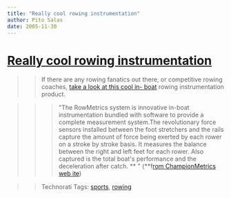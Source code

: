```yaml
---
title: "Really cool rowing instrumentation"
author: Pito Salas
date: 2005-11-30
---
```

# [Really cool rowing instrumentation](None)



>>

>> If there are any rowing fanatics out there, or competitive rowing coaches,
[take a look at this cool in-
boat](<http://www.championmetrics.com/index.html>) rowing instrumentation
product.

>>

>>> "The RowMetrics system is innovative in-boat instrumentation bundled with
software to provide a complete measurement system.The revolutionary force
sensors installed between the foot stretchers and the rails capture the amount
of force being exerted by each rower on a stroke by stroke basis. It measures
the balance between the right and left feet for each rower. Also captured is
the total boat's performance and the deceleration after catch. ** " (**f[rom
ChampionMetrics web ite](<http://www.championmetrics.com/index.html>))

>>

>> Technorati Tags: [sports](<http://www.technorati.com/tag/sports>),
[rowing](<http://www.technorati.com/tag/rowing>)


